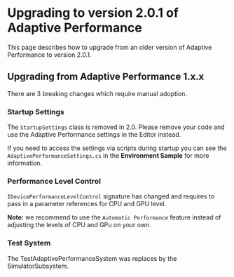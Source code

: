 # Upgrading to version 2.0.1 of Adaptive Performance

This page describes how to upgrade from an older version of Adaptive Performance to version 2.0.1.

## Upgrading from Adaptive Performance 1.x.x

There are 3 breaking changes which require manual adoption.

### Startup Settings
The `StartupSettings` class is removed in 2.0. Please remove your code and use the Adaptive Performance settings in the Editor instead.

If you need to access the settings via scripts during startup you can see the `AdaptivePerformanceSettings.cs` in the **Environment Sample** for more information.

### Performance Level Control
`IDevicePerformanceLevelControl` signature has changed and requires to pass in a parameter references for CPU and GPU level.

**Note:** we recommend to use the `Automatic Performance` feature instead of adjusting the levels of CPU and GPu on your own.

### Test System
The TestAdaptivePerformanceSystem was replaces by the SimulatorSubsystem.
